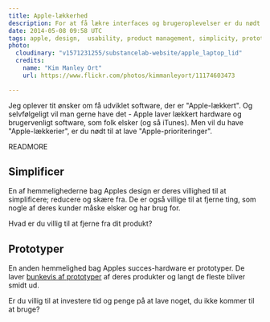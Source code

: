 ```yaml
---
title: Apple-lækkerhed
description: For at få lækre interfaces og brugeroplevelser er du nødt til at ofre noget
date: 2014-05-08 09:58 UTC
tags: apple, design,  usability, product management, simplicity, prototyping
photo:
  cloudinary: "v1571231255/substancelab-website/apple_laptop_lid"
  credits:
    name: "Kim Manley Ort"
    url: https://www.flickr.com/photos/kimmanleyort/11174603473

---
```


Jeg oplever tit ønsker om få udviklet software, der er "Apple-lækkert". Og selvfølgeligt vil man gerne have det - Apple laver lækkert hardware og brugervenligt software, som folk elsker (og så iTunes). Men vil du have "Apple-lækkerier", er du nødt til at lave "Apple-prioriteringer".

READMORE

## Simplificer

En af hemmelighederne bag Apples design er deres villighed til at simplificere; reducere og skære fra. De er også villige til at fjerne ting, som nogle af deres kunder måske elsker og har brug for.

Hvad er du villig til at fjerne fra dit produkt?

## Prototyper

En anden hemmelighed bag Apples succes-hardware er prototyper. De laver [bunkevis af prototyper](http://www.cultofmac.com/181782/every-iphone-prototype-apple-ever-made-before-released-the-first-iphone-gallery/) af deres produkter og langt de fleste bliver smidt ud.

Er du villig til at investere tid og penge på at lave noget, du ikke kommer til at bruge?
